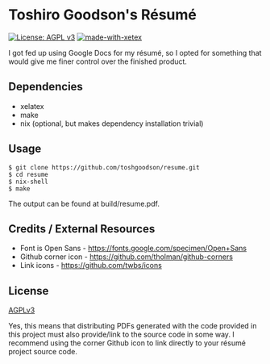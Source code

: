 # Toshiro Goodson's Résumé

[![License: AGPL v3](https://img.shields.io/badge/License-AGPL%20v3-blue.svg)](https://www.gnu.org/licenses/agpl-3.0) [![made-with-xetex](https://img.shields.io/badge/Made%20with-XeTeX-1f425f.svg)](http://xetex.sourceforge.net/)

I got fed up using Google Docs for my résumé, so I opted for something that would give me finer control over the finished product.

## Dependencies

- xelatex
- make
- nix (optional, but makes dependency installation trivial)

## Usage

```console
$ git clone https://github.com/toshgoodson/resume.git
$ cd resume
$ nix-shell
$ make
```

The output can be found at build/resume.pdf.

## Credits / External Resources

- Font is Open Sans - https://fonts.google.com/specimen/Open+Sans
- Github corner icon - https://github.com/tholman/github-corners
- Link icons - https://github.com/twbs/icons

## License

[AGPLv3](/LICENSE)

Yes, this means that distributing PDFs generated with the code provided in this project must also provide/link to the source code in some way. I recommend using the corner Github icon to link directly to your résumé project source code.